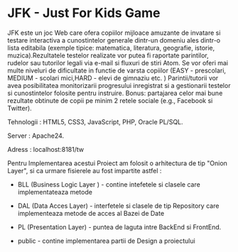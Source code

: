 # JFK - Just For Kids  Game

  JFK este un joc Web care ofera copiilor mijloace amuzante de invatare si testare interactiva 
a cunostintelor generale dintr-un domeniu ales dintr-o lista editabila (exemple tipice: matematica,
literatura, geografie, istorie, muzica).Rezultatele testelor realizate vor putea fi raportate parintilor,
rudelor sau tutorilor legali via e-mail si fluxuri de stiri Atom. 
Se vor oferi mai multe niveluri de dificultate in functie de varsta copiilor (EASY - prescolari,
MEDIUM - scolari mici,HARD - elevi de gimnaziu etc. )
Parintii/tutorii vor avea posibilitatea monitorizarii progresului inregistrat si a gestionarii testelor si cunostintelor 
folosite pentru instruire.
Bonus: partajarea celor mai bune rezultate obtinute de copii pe minim 2 retele sociale (e.g., Facebook si Twitter).

Tehnologii : HTML5, CSS3, JavaScript, PHP, Oracle PL/SQL.

Server : Apache24.

Adress : localhost:8181/tw

Pentru Implementarea acestui Proiect am folosit o arhitectura  de tip "Onion Layer", si ca urmare fisierele au fost impartite astfel : 
 * BLL (Business Logic Layer ) - contine intefetele si clasele  care implementateaza metode     
    
 * DAL (Data Acces Layer) - interfetele si clasele de tip Repository care implementeaza metode de acces al Bazei de Date
     
 * PL  (Presentation Layer) - puntea de laguta intre BackEnd si FrontEnd.
       
 * public - contine implementarea partii de Design a proiectului 
       
